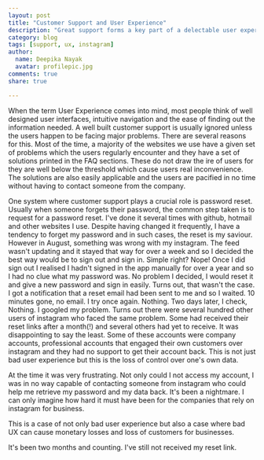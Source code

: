 ```yaml
--- 
layout: post
title: "Customer Support and User Experience"
description: "Great support forms a key part of a delectable user experience"
category: blog
tags: [support, ux, instagram]
author:
  name: Deepika Nayak
  avatar: profilepic.jpg
comments: true
share: true

---
```


When the term User Experience comes into mind, most people think of well
designed user interfaces, intuitive navigation and the ease of finding
out the information needed. A well built customer support is usually
ignored unless the users happen to be facing major problems. There are
several reasons for this. Most of the time, a majority of the websites
we use have a given set of problems which the users regularly encounter
and they have a set of solutions printed in the FAQ sections. These do
not draw the ire of users for they are well below the threshold which
cause users real inconvenience. The solutions are also easily applicable
and the users are pacified in no time without having to contact someone
from the company.

One system where customer support plays a crucial role is password
reset. Usually when someone forgets their password, the common step
taken is to request for a password reset. I've done it several times
with github, hotmail and other websites I use. Despite having changed it
frequently, I have a tendency to forget my password and in such cases,
the reset is my saviour. However in August, something was wrong with my
instagram. The feed wasn't updating and it stayed that way for over a
week and so I decided the best way would be to sign out and sign in.
Simple right? Nope! Once I did sign out I realised I hadn't signed in
the app manually for over a year and so I had no clue what my password
was. No problem I decided, I would reset it and give a new password and
sign in easily. Turns out, that wasn't the case. I got a notification
that a reset email had been sent to me and so I waited. 10 minutes gone,
no email. I try once again. Nothing. Two days later, I check, Nothing. I
googled my problem. Turns out there were several hundred other users of
instagram who faced the same problem. Some had received their reset
links after a month(!) and several others had yet to receive. It was
disappointing to say the least. Some of these accounts were company
accounts, professional accounts that engaged their own customers over
instagram and they had no support to get their account back. This is not
just bad user experience but this is the loss of control over one's own
data.

At the time it was very frustrating. Not only could I not access my
account, I was in no way capable of contacting someone from instagram
who could help me retrieve my password and my data back. It's been a
nightmare. I can only imagine how hard it must have been for the
companies that rely on instagram for business.

This is a case of not only bad user experience but also a case where bad
UX can cause monetary losses and loss of customers for businesses.

It's been two months and counting. I've still not received my reset
link. 